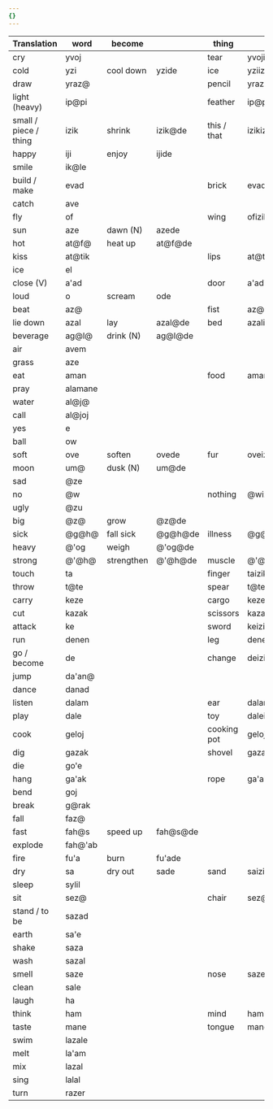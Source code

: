 ```yaml
---
{}
---
```



| Translation           | word    | become     |          | thing       |            |
| --------------------- | ------- | ---------- | -------- | ----------- | ---------- |
| cry                   | yvoj    |            |          | tear        | yvojizik   |
| cold                  | yzi     | cool down  | yzide    | ice         | yziizik    |
| draw                  | yraz@   |            |          | pencil      | yraz@izik  |
| light (heavy)         | ip@pi   |            |          | feather     | ip@piizik  |
| small / piece / thing | izik    | shrink     | izik@de  | this / that | izikizik   |
| happy                 | iji     | enjoy      | ijide    |             |            |
| smile                 | ik@le   |            |          |             |            |
| build / make          | evad    |            |          | brick       | evadizik   |
| catch                 | ave     |            |          |             |            |
| fly                   | of      |            |          | wing        | ofizik     |
| sun                   | aze     | dawn (N)   | azede    |             |            |
| hot                   | at@f@   | heat up    | at@f@de  |             |            |
| kiss                  | at@tik  |            |          | lips        | at@tikizik |
| ice                   | el      |            |          |             |            |
| close (V)             | a'ad    |            |          | door        | a'adizik   |
| loud                  | o       | scream     | ode      |             |            |
| beat                  | az@     |            |          | fist        | az@izik    |
| lie down              | azal    | lay        | azal@de  | bed         | azalizik   |
| beverage              | ag@l@   | drink (N)  | ag@l@de  |             |            |
| air                   | avem    |            |          |             |            |
| grass                 | aze     |            |          |             |            |
| eat                   | aman    |            |          | food        | amanizik   |
| pray                  | alamane |            |          |             |            |
| water                 | al@j@   |            |          |             |            |
| call                  | al@joj  |            |          |             |            |
| yes                   | e       |            |          |             |            |
| ball                  | ow      |            |          |             |            |
| soft                  | ove     | soften     | ovede    | fur         | oveizik    |
| moon                  | um@     | dusk (N)   | um@de    |             |            |
| sad                   | @ze     |            |          |             |            |
| no                    | @w      |            |          | nothing     | @wizik     |
| ugly                  | @zu     |            |          |             |            |
| big                   | @z@     | grow       | @z@de    |             |            |
| sick                  | @g@h@   | fall sick  | @g@h@de  | illness     | @g@h@izik  |
| heavy                 | @'og    | weigh      | @'og@de  |             |            |
| strong                | @'@h@   | strengthen | @'@h@de  | muscle      | @'@h@izik  |
| touch                 | ta      |            |          | finger      | taizik     |
| throw                 | t@te    |            |          | spear       | t@teizik   |
| carry                 | keze    |            |          | cargo       | kezeizik   |
| cut                   | kazak   |            |          | scissors    | kazakizik  |
| attack                | ke      |            |          | sword       | keizik     |
| run                   | denen   |            |          | leg         | denenizik  |
| go / become           | de      |            |          | change      | deizik     |
| jump                  | da'an@  |            |          |             |            |
| dance                 | danad   |            |          |             |            |
| listen                | dalam   |            |          | ear         | dalamizik  |
| play                  | dale    |            |          | toy         | daleizik   |
| cook                  | geloj   |            |          | cooking pot | gelojizik  |
| dig                   | gazak   |            |          | shovel      | gazakizik  |
| die                   | go'e    |            |          |             |            |
| hang                  | ga'ak   |            |          | rope        | ga'akizik  |
| bend                  | goj     |            |          |             |            |
| break                 | g@rak   |            |          |             |            |
| fall                  | faz@    |            |          |             |            |
| fast                  | fah@s   | speed up   | fah@s@de |             |            |
| explode               | fah@'ab |            |          |             |            |
| fire                  | fu'a    | burn       | fu'ade   |             |            |
| dry                   | sa      | dry out    | sade     | sand        | saizik     |
| sleep                 | sylil   |            |          |             |            |
| sit                   | sez@    |            |          | chair       | sez@izik   |
| stand / to be         | sazad   |            |          |             |            |
| earth                 | sa'e    |            |          |             |            |
| shake                 | saza    |            |          |             |            |
| wash                  | sazal   |            |          |             |            |
| smell                 | saze    |            |          | nose        | sazeizik   |
| clean                 | sale    |            |          |             |            |
| laugh                 | ha      |            |          |             |            |
| think                 | ham     |            |          | mind        | hamizik    |
| taste                 | mane    |            |          | tongue      | maneizik   |
| swim                  | lazale  |            |          |             |            |
| melt                  | la'am   |            |          |             |            |
| mix                   | lazal   |            |          |             |            |
| sing                  | lalal   |            |          |             |            |
| turn                  | razer   |            |          |             |            |





